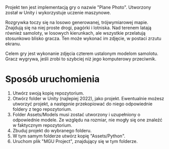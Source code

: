 Projekt ten jest implementacją gry o nazwie "Plane Photo". Utworzony został w Unity i wykorzystuje uczenie maszynowe.

Rozgrywka toczy się na losowo generowanej, trójwymiarowej mapie. Znajdują się na niej proste drogi, pagórki i lotniska. Nad terenem latają również samoloty, w losowych kierunkach, ale wszystkie przelatują stosunkowo blisko gracza. Ten może wykonać im zdjęcie, w postaci zrzutu ekranu.

Celem gry jest wykonanie zdjęcia czterem ustalonym modelom samolotu. Gracz wygrywa, jeśli zrobi to szybciej niż jego komputerowy przeciwnik.


# Sposób uruchomienia

1. Utwórz swoją kopię repozytorium.
2. Otwórz folder w Unity (najlepiej 2022), jako projekt. Ewentualnie możesz utworzyć projekt, a następnie przekopiować do niego odpowiednie foldery z tego repozytorium.
3. Folder Assets/Models musi zostać utworzony i uzupełniony o odpowiednie modele. Ze względu na rozmiar, nie mogły się one znaleźć w faktycznym repozytorium.
3. Zbuduj projekt do wybranego folderu.
4. W tym samym folderze utwórz kopię "Assets/Python".
5. Uruchom plik "MGU Project", znajdujący się w tym folderze.
